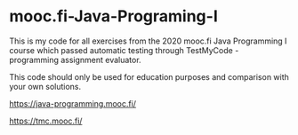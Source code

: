 # mooc.fi-Java-Programing-I

This is my code for all exercises from the 2020 mooc.fi Java Programming I course which passed automatic testing through TestMyCode - programming assignment evaluator.

This code should only be used for education purposes and comparison with your own solutions.

https://java-programming.mooc.fi/

https://tmc.mooc.fi/
